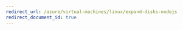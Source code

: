 ```yaml
---
redirect_url: /azure/virtual-machines/linux/expand-disks-nodejs
redirect_document_id: true
---
```

